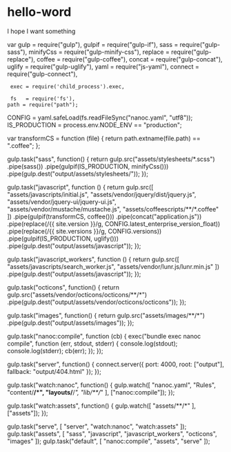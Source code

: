 # hello-word
I hope I want something

var gulp   = require("gulp"),
    gulpif = require("gulp-if"),
    sass   = require("gulp-sass"),
    minifyCss = require("gulp-minify-css"),
    replace = require("gulp-replace"),
    coffee = require("gulp-coffee"),
    concat = require("gulp-concat"),
    uglify = require("gulp-uglify"),
    yaml   = require("js-yaml"),
    connect = require("gulp-connect"),

     exec = require('child_process').exec,

     fs   = require('fs'),
    path = require("path");

 CONFIG = yaml.safeLoad(fs.readFileSync("nanoc.yaml", "utf8"));
IS_PRODUCTION = process.env.NODE_ENV == "production";

 var transformCS = function (file) {
  return path.extname(file.path) == ".coffee";
};

 gulp.task("sass", function() {
  return gulp.src("assets/stylesheets/*.scss")
    .pipe(sass())
    .pipe(gulpif(IS_PRODUCTION, minifyCss()))
    .pipe(gulp.dest("output/assets/stylesheets/"));
});

 gulp.task("javascript", function () {
  return gulp.src([
    "assets/javascripts/initial.js",
    "assets/vendor/jquery/dist/jquery.js",
    "assets/vendor/jquery-ui/jquery-ui.js",
    "assets/vendor/mustache/mustache.js",
    "assets/coffeescripts/**/*.coffee"
    ])
    .pipe(gulpif(transformCS, coffee()))
    .pipe(concat("application.js"))
    .pipe(replace(/\{\{ site\.version \}\}/g, CONFIG.latest_enterprise_version_float))
    .pipe(replace(/\{\{ site\.versions \}\}/g, CONFIG.versions))
    .pipe(gulpif(IS_PRODUCTION, uglify()))
    .pipe(gulp.dest("output/assets/javascript"));
});

 gulp.task("javascript_workers", function () {
  return gulp.src([
    "assets/javascripts/search_worker.js",
    "assets/vendor/lunr.js/lunr.min.js"
    ])
    .pipe(gulp.dest("output/assets/javascript"));
});

 gulp.task("octicons", function() {
  return gulp.src("assets/vendor/octicons/octicons/**/*")
    .pipe(gulp.dest("output/assets/vendor/octicons/octicons"));
});

 gulp.task("images", function() {
  return gulp.src("assets/images/**/*")
    .pipe(gulp.dest("output/assets/images"));
});

 gulp.task("nanoc:compile", function (cb) {
  exec("bundle exec nanoc compile", function (err, stdout, stderr) {
    console.log(stdout);
    console.log(stderr);
    cb(err);
  });
});

 gulp.task("server", function() {
  connect.server({
    port: 4000,
    root: ["output"],
    fallback: "output/404.html"
  });
});

 gulp.task("watch:nanoc", function() {
  gulp.watch([
    "nanoc.yaml",
    "Rules",
    "content/**/*",
    "layouts/**/*",
    "lib/**/*"
  ], ["nanoc:compile"]);
});

 gulp.task("watch:assets", function() {
  gulp.watch([
    "assets/**/*"
  ], ["assets"]);
});

 gulp.task("serve", [ "server", "watch:nanoc", "watch:assets" ]);
gulp.task("assets", [ "sass", "javascript", "javascript_workers", "octicons", "images" ]);
gulp.task("default", [ "nanoc:compile", "assets", "serve" ]);
